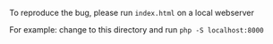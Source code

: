 To reproduce the bug, please run `index.html` on a local webserver 

For example: change to this directory and run `php -S localhost:8000`